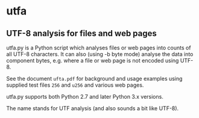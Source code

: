 utfa
====

UTF-8 analysis for files and web pages
--------------------------------------

utfa.py is a Python script which analyses files or web pages into counts of all UTF-8 characters.  It can also (using -b byte mode) analyse the data into component bytes, e.g. where a file or web page is not encoded using UTF-8.

See the document `ufta.pdf` for background and usage examples using supplied test files `256` and `u256` and various web pages.

utfa.py supports both Python 2.7 and later Python 3.x versions.

The name stands for UTF analysis (and also sounds a bit like UTF-8).
